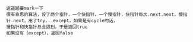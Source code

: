     这道题要mark一下
    很有意思的算法，设了两个指针，一个快指针，一个慢指针，快指针每次.next.next，慢指针.next，用了try...except，如果是有cycle的话，
    慢指针和快指针总会遇到，于是返回true
    如果没有（except），返回false
